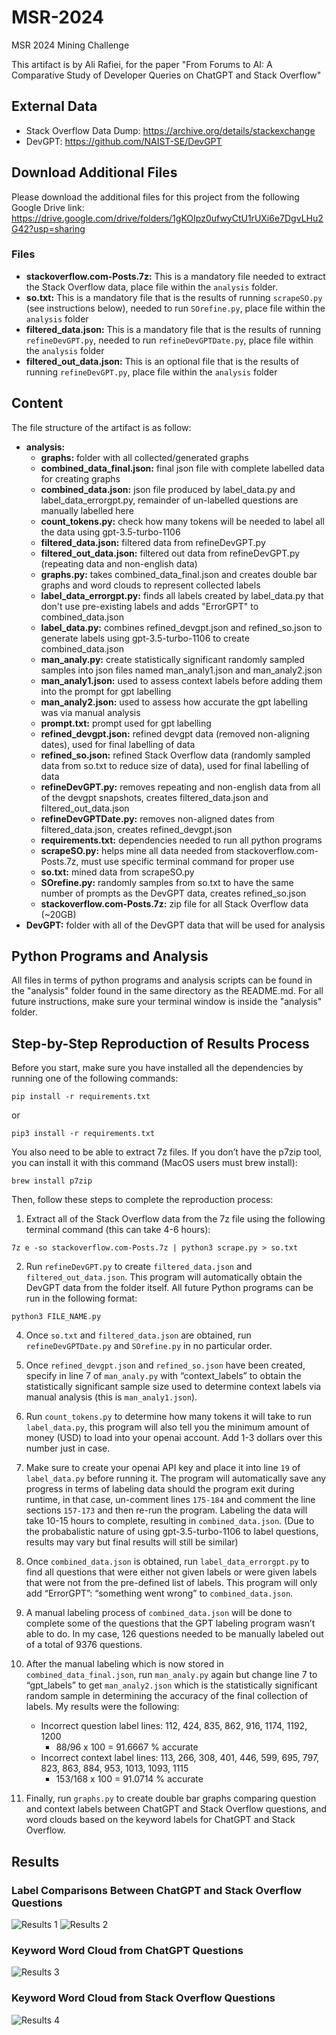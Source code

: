# MSR-2024
MSR 2024 Mining Challenge

This artifact is by Ali Rafiei, for the paper "From Forums to AI: A Comparative Study of Developer Queries on ChatGPT and Stack Overflow"

## External Data
* Stack Overflow Data Dump: https://archive.org/details/stackexchange
* DevGPT: https://github.com/NAIST-SE/DevGPT

## Download Additional Files
Please download the additional files for this project from the following Google Drive link: https://drive.google.com/drive/folders/1gKOIpz0ufwyCtU1rUXi6e7DgvLHu2G42?usp=sharing

### Files
* **stackoverflow.com-Posts.7z:** This is a mandatory file needed to extract the Stack Overflow data, place file within the `analysis` folder.
* **so.txt:** This is a mandatory file that is the results of running `scrapeSO.py` (see instructions below), needed to run `SOrefine.py`, place file within the `analysis` folder
* **filtered_data.json:** This is a mandatory file that is the results of running `refineDevGPT.py`, needed to run `refineDevGPTDate.py`, place file within the `analysis` folder
* **filtered_out_data.json:** This is an optional file that is the results of running `refineDevGPT.py`, place file within the `analysis` folder

## Content
The file structure of the artifact is as follow:
* **analysis:**
    * **graphs:** folder with all collected/generated graphs
    * **combined_data_final.json:** final json file with complete labelled data for creating graphs
    * **combined_data.json:** json file produced by label_data.py and label_data_errorgpt.py, remainder of un-labelled questions are manually labelled here
    * **count_tokens.py:** check how many tokens will be needed to label all the data using gpt-3.5-turbo-1106
    * **filtered_data.json:** filtered data from refineDevGPT.py
    * **filtered_out_data.json:** filtered out data from refineDevGPT.py (repeating data and non-english data)
    * **graphs.py:** takes combined_data_final.json and creates double bar graphs and word clouds to represent collected labels
    * **label_data_errorgpt.py:** finds all labels created by label_data.py that don't use pre-existing labels and adds "ErrorGPT" to combined_data.json 
    * **label_data.py:** combines refined_devgpt.json and refined_so.json to generate labels using gpt-3.5-turbo-1106 to create combined_data.json
    * **man_analy.py:** create statistically significant randomly sampled samples into json files named man_analy1.json and man_analy2.json
    * **man_analy1.json:** used to assess context labels before adding them into the prompt for gpt labelling
    * **man_analy2.json:** used to assess how accurate the gpt labelling was via manual analysis
    * **prompt.txt:** prompt used for gpt labelling
    * **refined_devgpt.json:** refined devgpt data (removed non-aligning dates), used for final labelling of data
    * **refined_so.json:** refined Stack Overflow data (randomly sampled data from so.txt to reduce size of data), used for final labelling of data
    * **refineDevGPT.py:** removes repeating and non-english data from all of the devgpt snapshots, creates filtered_data.json and filtered_out_data.json
    * **refineDevGPTDate.py:** removes non-aligned dates from filtered_data.json, creates refined_devgpt.json
    * **requirements.txt:** dependencies needed to run all python programs
    * **scrapeSO.py:** helps mine all data needed from stackoverflow.com-Posts.7z, must use specific terminal command for proper use
    * **so.txt:** mined data from scrapeSO.py
    * **SOrefine.py:** randomly samples from so.txt to have the same number of prompts as the DevGPT data, creates refined_so.json
    * **stackoverflow.com-Posts.7z:** zip file for all Stack Overflow data (~20GB)
* **DevGPT:** folder with all of the DevGPT data that will be used for analysis

## Python Programs and Analysis
All files in terms of python programs and analysis scripts can be found in the "analysis" folder found in the same directory as the README.md. For all future instructions, make sure your terminal window is inside the "analysis" folder.


## Step-by-Step Reproduction of Results Process

Before you start, make sure you have installed all the dependencies by running one of the following commands:

```
pip install -r requirements.txt
```
or

```
pip3 install -r requirements.txt
```

You also need to be able to extract 7z files. If you don’t have the p7zip tool, you can install it with this command (MacOS users must brew install):
```
brew install p7zip
```

Then, follow these steps to complete the reproduction process:

1. Extract all of the Stack Overflow data from the 7z file using the following terminal command (this can take 4-6 hours):
```
7z e -so stackoverflow.com-Posts.7z | python3 scrape.py > so.txt
```


2. Run `refineDevGPT.py` to create `filtered_data.json` and `filtered_out_data.json`. This program will automatically obtain the DevGPT data from the folder itself. All future Python programs can be run in the following format:
```
python3 FILE_NAME.py
```

4. Once `so.txt` and `filtered_data.json` are obtained, run `refineDevGPTDate.py` and `SOrefine.py` in no particular order.

5. Once `refined_devgpt.json` and `refined_so.json` have been created, specify in line 7 of `man_analy.py` with “context_labels” to obtain the statistically significant sample size used to determine context labels via manual analysis (this is `man_analy1.json`).

6. Run `count_tokens.py` to determine how many tokens it will take to run `label_data.py`, this program will also tell you the minimum amount of money (USD) to load into your openai account. Add 1-3 dollars over this number just in case.

7. Make sure to create your openai API key and place it into line `19` of `label_data.py` before running it. The program will automatically save any progress in terms of labeling data should the program exit during runtime, in that case, un-comment lines `175-184` and comment the line sections `157-173` and then re-run the program. Labeling the data will take 10-15 hours to complete, resulting in `combined_data.json`. (Due to the probabalistic nature of using gpt-3.5-turbo-1106 to label questions, results may vary but final results will still be similar)

8. Once `combined_data.json` is obtained, run `label_data_errorgpt.py` to find all questions that were either not given labels or were given labels that were not from the pre-defined list of labels. This program will only add “ErrorGPT”: “something went wrong” to `combined_data.json`.

9. A manual labeling process of `combined_data.json` will be done to complete some of the questions that the GPT labeling program wasn’t able to do. In my case, 126 questions needed to be manually labeled out of a total of 9376 questions.

10. After the manual labeling which is now stored in `combined_data_final.json`, run `man_analy.py` again but change line 7 to “gpt_labels” to get `man_analy2.json` which is the statistically significant random sample in determining the accuracy of the final collection of labels. My results were the following:

    - Incorrect question label lines: 112, 424, 835, 862, 916, 1174, 1192, 1200
      * 88/96 x 100 = 91.6667 % accurate
    - Incorrect context label lines: 113, 266, 308, 401, 446, 599, 695, 797, 823, 863, 884, 953, 1013, 1093, 1115
      * 153/168 x 100 = 91.0714 % accurate

11. Finally, run `graphs.py` to create double bar graphs comparing question and context labels between ChatGPT and Stack Overflow questions, and word clouds based on the keyword labels for ChatGPT and Stack Overflow.

## Results
### Label Comparisons Between ChatGPT and Stack Overflow Questions
![Results 1](analysis/graphs/doublebar_question_labels.png)
![Results 2](analysis/graphs/doublebar_context_labels.png)

### Keyword Word Cloud from ChatGPT Questions
![Results 3](analysis/graphs/wordcloud_chatgpt.png)
### Keyword Word Cloud from Stack Overflow Questions
![Results 4](analysis/graphs/wordcloud_stackoverflow.png)
